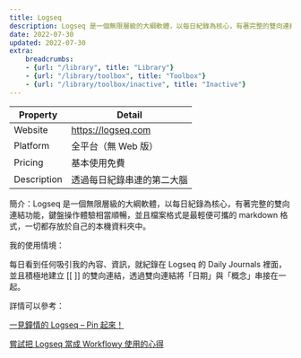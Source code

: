 ```yaml
---
title: Logseq
description: Logseq 是一個無限層級的大綱軟體，以每日紀錄為核心，有著完整的雙向連結功能，鍵盤操作體驗相當順暢，並且檔案格式是最輕便可攜的 markdown 格式，一切都存放於自己的本機資料夾中。
date: 2022-07-30
updated: 2022-07-30
extra: 
    breadcrumbs: 
    - {url: "/library", title: "Library"}
    - {url: "/library/toolbox", title: "Toolbox"}
    - {url: "/library/toolbox/inactive", title: "Inactive"}
---
```


| Property | Detail |
| --- | --- |
| Website | <https://logseq.com> |
| Platform | 全平台（無 Web 版）|
| Pricing | 基本使用免費 |
| Description | 透過每日紀錄串連的第二大腦 |

簡介：Logseq 是一個無限層級的大綱軟體，以每日紀錄為核心，有著完整的雙向連結功能，鍵盤操作體驗相當順暢，並且檔案格式是最輕便可攜的 markdown 格式，一切都存放於自己的本機資料夾中。

我的使用情境：

每日看到任何吸引我的內容、資訊，就紀錄在 Logseq 的 Daily Journals 裡面，並且積極地建立 [[ ]] 的雙向連結，透過雙向連結將「日期」與「概念」串接在一起。

詳情可以參考：

[一見鐘情的 Logseq – Pin 起來！](@/blog/first-impression-of-logseq.md)

[嘗試把 Logseq 當成 Workflowy 使用的心得](@/blog/logseq-workflowy-comparison.md)